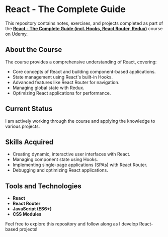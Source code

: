 # React - The Complete Guide  

This repository contains notes, exercises, and projects completed as part of the [**React - The Complete Guide (incl. Hooks, React Router, Redux)**](https://www.udemy.com/course/react-the-complete-guide-incl-redux/?couponCode=KEEPLEARNING) course on Udemy.  

## About the Course  
The course provides a comprehensive understanding of React, covering:  
- Core concepts of React and building component-based applications.  
- State management using React's built-in Hooks.  
- Advanced features like React Router for navigation.  
- Managing global state with Redux.  
- Optimizing React applications for performance.  

## Current Status  
I am actively working through the course and applying the knowledge to various projects.  

## Skills Acquired  
- Creating dynamic, interactive user interfaces with React.  
- Managing component state using Hooks.  
- Implementing single-page applications (SPAs) with React Router.   
- Debugging and optimizing React applications.  

## Tools and Technologies  
- **React**  
- **React Router**  
- **JavaScript (ES6+)**  
- **CSS Modules**  

Feel free to explore this repository and follow along as I develop React-based projects!  
